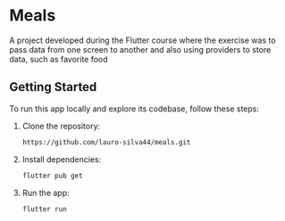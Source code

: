 # Meals
 A project developed during the Flutter course where the exercise was to pass data from one screen to another and also using providers to store data, such as favorite food
## Getting Started

To run this app locally and explore its codebase, follow these steps:

1. Clone the repository:
   ```bash
   https://github.com/lauro-silva44/meals.git
   ```
2. Install dependencies:
   ```bash
   flutter pub get
   ```
3. Run the app:
   ```bash
   flutter run
   ```
